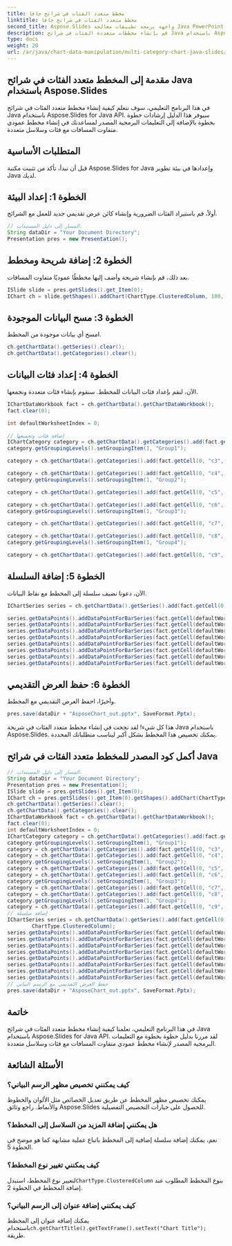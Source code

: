 ```yaml
---
title: مخطط متعدد الفئات في شرائح جافا
linktitle: مخطط متعدد الفئات في شرائح جافا
second_title: Aspose.Slides واجهة برمجة تطبيقات معالجة Java PowerPoint
description: قم بإنشاء مخططات متعددة الفئات في شرائح Java باستخدام Aspose.Slides لـ Java. دليل خطوة بخطوة مع التعليمات البرمجية المصدر لتصور البيانات بشكل مثير للإعجاب في العروض التقديمية.
type: docs
weight: 20
url: /ar/java/chart-data-manipulation/multi-category-chart-java-slides/
---
```


## مقدمة إلى المخطط متعدد الفئات في شرائح Java باستخدام Aspose.Slides

في هذا البرنامج التعليمي، سوف نتعلم كيفية إنشاء مخطط متعدد الفئات في شرائح Java باستخدام Aspose.Slides for Java API. سيوفر هذا الدليل إرشادات خطوة بخطوة بالإضافة إلى التعليمات البرمجية المصدر لمساعدتك في إنشاء مخطط عمودي متفاوت المسافات مع فئات وسلاسل متعددة.

## المتطلبات الأساسية
قبل أن نبدأ، تأكد من تثبيت مكتبة Aspose.Slides for Java وإعدادها في بيئة تطوير Java لديك.

## الخطوة 1: إعداد البيئة
أولاً، قم باستيراد الفئات الضرورية وإنشاء كائن عرض تقديمي جديد للعمل مع الشرائح.

```java
// المسار إلى دليل المستندات.
String dataDir = "Your Document Directory";
Presentation pres = new Presentation();
```

## الخطوة 2: إضافة شريحة ومخطط
بعد ذلك، قم بإنشاء شريحة وأضف إليها مخططًا عموديًا متفاوت المسافات.

```java
ISlide slide = pres.getSlides().get_Item(0);
IChart ch = slide.getShapes().addChart(ChartType.ClusteredColumn, 100, 100, 600, 450);
```

## الخطوة 3: مسح البيانات الموجودة
امسح أي بيانات موجودة من المخطط.

```java
ch.getChartData().getSeries().clear();
ch.getChartData().getCategories().clear();
```

## الخطوة 4: إعداد فئات البيانات
الآن، لنقم بإعداد فئات البيانات للمخطط. سنقوم بإنشاء فئات متعددة ونجمعها.

```java
IChartDataWorkbook fact = ch.getChartData().getChartDataWorkbook();
fact.clear(0);

int defaultWorksheetIndex = 0;

// إضافة فئات وتجميعها
IChartCategory category = ch.getChartData().getCategories().add(fact.getCell(0, "c2", "A"));
category.getGroupingLevels().setGroupingItem(1, "Group1");

category = ch.getChartData().getCategories().add(fact.getCell(0, "c3", "B"));

category = ch.getChartData().getCategories().add(fact.getCell(0, "c4", "C"));
category.getGroupingLevels().setGroupingItem(1, "Group2");

category = ch.getChartData().getCategories().add(fact.getCell(0, "c5", "D"));

category = ch.getChartData().getCategories().add(fact.getCell(0, "c6", "E"));
category.getGroupingLevels().setGroupingItem(1, "Group3");

category = ch.getChartData().getCategories().add(fact.getCell(0, "c7", "F"));

category = ch.getChartData().getCategories().add(fact.getCell(0, "c8", "G"));
category.getGroupingLevels().setGroupingItem(1, "Group4");

category = ch.getChartData().getCategories().add(fact.getCell(0, "c9", "H"));
```

## الخطوة 5: إضافة السلسلة
الآن، دعونا نضيف سلسلة إلى المخطط مع نقاط البيانات.

```java
IChartSeries series = ch.getChartData().getSeries().add(fact.getCell(0, "D1", "Series 1"), ChartType.ClusteredColumn);

series.getDataPoints().addDataPointForBarSeries(fact.getCell(defaultWorksheetIndex, "D2", 10));
series.getDataPoints().addDataPointForBarSeries(fact.getCell(defaultWorksheetIndex, "D3", 20));
series.getDataPoints().addDataPointForBarSeries(fact.getCell(defaultWorksheetIndex, "D4", 30));
series.getDataPoints().addDataPointForBarSeries(fact.getCell(defaultWorksheetIndex, "D5", 40));
series.getDataPoints().addDataPointForBarSeries(fact.getCell(defaultWorksheetIndex, "D6", 50));
series.getDataPoints().addDataPointForBarSeries(fact.getCell(defaultWorksheetIndex, "D7", 60));
series.getDataPoints().addDataPointForBarSeries(fact.getCell(defaultWorksheetIndex, "D8", 70));
series.getDataPoints().addDataPointForBarSeries(fact.getCell(defaultWorksheetIndex, "D9", 80));
```

## الخطوة 6: حفظ العرض التقديمي
وأخيرًا، احفظ العرض التقديمي مع المخطط.

```java
pres.save(dataDir + "AsposeChart_out.pptx", SaveFormat.Pptx);
```

هذا كل شيء! لقد نجحت في إنشاء مخطط متعدد الفئات في شريحة Java باستخدام Aspose.Slides. يمكنك تخصيص هذا المخطط بشكل أكبر ليناسب متطلباتك المحددة.

## أكمل كود المصدر للمخطط متعدد الفئات في شرائح Java

```java
// المسار إلى دليل المستندات.
String dataDir = "Your Document Directory";
Presentation pres = new Presentation();
ISlide slide = pres.getSlides().get_Item(0);
IChart ch = pres.getSlides().get_Item(0).getShapes().addChart(ChartType.ClusteredColumn, 100, 100, 600, 450);
ch.getChartData().getSeries().clear();
ch.getChartData().getCategories().clear();
IChartDataWorkbook fact = ch.getChartData().getChartDataWorkbook();
fact.clear(0);
int defaultWorksheetIndex = 0;
IChartCategory category = ch.getChartData().getCategories().add(fact.getCell(0, "c2", "A"));
category.getGroupingLevels().setGroupingItem(1, "Group1");
category = ch.getChartData().getCategories().add(fact.getCell(0, "c3", "B"));
category = ch.getChartData().getCategories().add(fact.getCell(0, "c4", "C"));
category.getGroupingLevels().setGroupingItem(1, "Group2");
category = ch.getChartData().getCategories().add(fact.getCell(0, "c5", "D"));
category = ch.getChartData().getCategories().add(fact.getCell(0, "c6", "E"));
category.getGroupingLevels().setGroupingItem(1, "Group3");
category = ch.getChartData().getCategories().add(fact.getCell(0, "c7", "F"));
category = ch.getChartData().getCategories().add(fact.getCell(0, "c8", "G"));
category.getGroupingLevels().setGroupingItem(1, "Group4");
category = ch.getChartData().getCategories().add(fact.getCell(0, "c9", "H"));
// إضافة سلسلة
IChartSeries series = ch.getChartData().getSeries().add(fact.getCell(0, "D1", "Series 1"),
		ChartType.ClusteredColumn);
series.getDataPoints().addDataPointForBarSeries(fact.getCell(defaultWorksheetIndex, "D2", 10));
series.getDataPoints().addDataPointForBarSeries(fact.getCell(defaultWorksheetIndex, "D3", 20));
series.getDataPoints().addDataPointForBarSeries(fact.getCell(defaultWorksheetIndex, "D4", 30));
series.getDataPoints().addDataPointForBarSeries(fact.getCell(defaultWorksheetIndex, "D5", 40));
series.getDataPoints().addDataPointForBarSeries(fact.getCell(defaultWorksheetIndex, "D6", 50));
series.getDataPoints().addDataPointForBarSeries(fact.getCell(defaultWorksheetIndex, "D7", 60));
series.getDataPoints().addDataPointForBarSeries(fact.getCell(defaultWorksheetIndex, "D8", 70));
series.getDataPoints().addDataPointForBarSeries(fact.getCell(defaultWorksheetIndex, "D9", 80));
// حفظ العرض التقديمي مع الرسم البياني
pres.save(dataDir + "AsposeChart_out.pptx", SaveFormat.Pptx);
```

## خاتمة

في هذا البرنامج التعليمي، تعلمنا كيفية إنشاء مخطط متعدد الفئات في شرائح Java باستخدام Aspose.Slides for Java API. لقد مررنا بدليل خطوة بخطوة مع التعليمات البرمجية المصدر لإنشاء مخطط عمودي متفاوت المسافات مع فئات وسلاسل متعددة.

## الأسئلة الشائعة

### كيف يمكنني تخصيص مظهر الرسم البياني؟

يمكنك تخصيص مظهر المخطط عن طريق تعديل الخصائص مثل الألوان والخطوط والأنماط. راجع وثائق Aspose.Slides للحصول على خيارات التخصيص التفصيلية.

### هل يمكنني إضافة المزيد من السلاسل إلى المخطط؟

نعم، يمكنك إضافة سلسلة إضافية إلى المخطط باتباع عملية مشابهة كما هو موضح في الخطوة 5.

### كيف يمكنني تغيير نوع المخطط؟

 لتغيير نوع المخطط، استبدل`ChartType.ClusteredColumn` بنوع المخطط المطلوب عند إضافة المخطط في الخطوة 2.

### كيف يمكنني إضافة عنوان إلى الرسم البياني؟

 يمكنك إضافة عنوان إلى المخطط باستخدام`ch.getChartTitle().getTextFrame().setText("Chart Title");` طريقة.